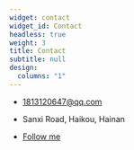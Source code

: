 ```yaml
---
widget: contact
widget_id: Contact
headless: true
weight: 3
title: Contact
subtitle: null
design:
  columns: "1"
---
```

<!--StartFragment-->

* [1813120647@qq.com](mailto:1813120647@qq.com)



* Sanxi Road, Haikou, Hainan



* [Follow me](https://blog.csdn.net/weixin_41466575)

<!--EndFragment-->